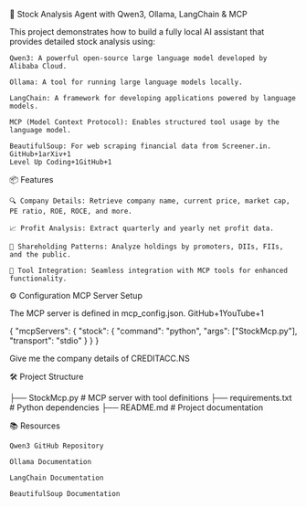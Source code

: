 🧠 Stock Analysis Agent with Qwen3, Ollama, LangChain & MCP

This project demonstrates how to build a fully local AI assistant that provides detailed stock analysis using:

    Qwen3: A powerful open-source large language model developed by Alibaba Cloud.

    Ollama: A tool for running large language models locally.

    LangChain: A framework for developing applications powered by language models.

    MCP (Model Context Protocol): Enables structured tool usage by the language model.

    BeautifulSoup: For web scraping financial data from Screener.in.
    GitHub+1arXiv+1
    Level Up Coding+1GitHub+1

📦 Features

    🔍 Company Details: Retrieve company name, current price, market cap, PE ratio, ROE, ROCE, and more.

    📈 Profit Analysis: Extract quarterly and yearly net profit data.

    👥 Shareholding Patterns: Analyze holdings by promoters, DIIs, FIIs, and the public.

    🔧 Tool Integration: Seamless integration with MCP tools for enhanced functionality.


⚙️ Configuration
MCP Server Setup

The MCP server is defined in mcp_config.json.
GitHub+1YouTube+1

{
  "mcpServers": {
    "stock": {
      "command": "python",
      "args": ["StockMcp.py"],
      "transport": "stdio"
    }
  }
}


Give me the company details of CREDITACC.NS

🛠️ Project Structure

├── StockMcp.py         # MCP server with tool definitions
├── requirements.txt    # Python dependencies
├── README.md           # Project documentation

📚 Resources

    Qwen3 GitHub Repository

    Ollama Documentation

    LangChain Documentation

    BeautifulSoup Documentation

